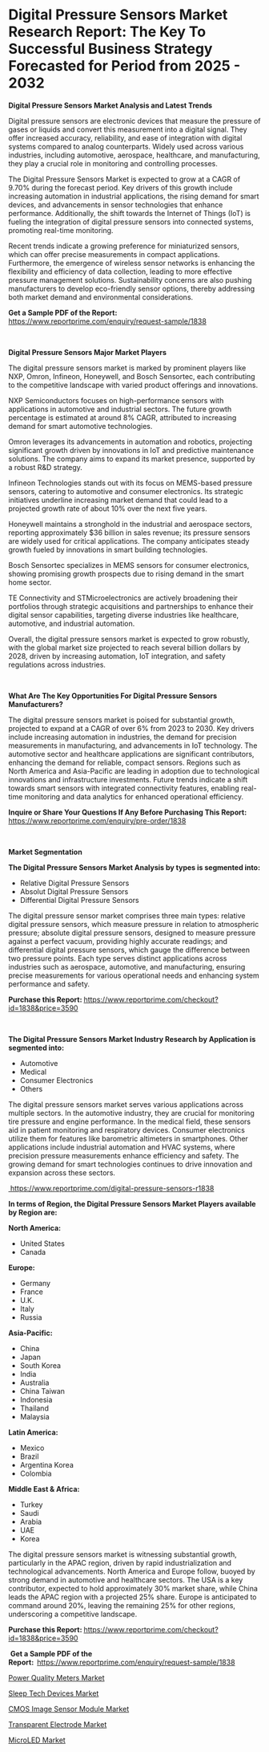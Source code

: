 <p><h1>Digital Pressure Sensors Market Research Report: The Key To Successful Business Strategy Forecasted for Period from 2025 - 2032</h1></p><p><strong>Digital Pressure Sensors Market Analysis and Latest Trends</strong></p>
<p><p>Digital pressure sensors are electronic devices that measure the pressure of gases or liquids and convert this measurement into a digital signal. They offer increased accuracy, reliability, and ease of integration with digital systems compared to analog counterparts. Widely used across various industries, including automotive, aerospace, healthcare, and manufacturing, they play a crucial role in monitoring and controlling processes.</p><p>The Digital Pressure Sensors Market is expected to grow at a CAGR of 9.70% during the forecast period. Key drivers of this growth include increasing automation in industrial applications, the rising demand for smart devices, and advancements in sensor technologies that enhance performance. Additionally, the shift towards the Internet of Things (IoT) is fueling the integration of digital pressure sensors into connected systems, promoting real-time monitoring.</p><p>Recent trends indicate a growing preference for miniaturized sensors, which can offer precise measurements in compact applications. Furthermore, the emergence of wireless sensor networks is enhancing the flexibility and efficiency of data collection, leading to more effective pressure management solutions. Sustainability concerns are also pushing manufacturers to develop eco-friendly sensor options, thereby addressing both market demand and environmental considerations.</p></p>
<p><strong>Get a Sample PDF of the Report:&nbsp;</strong> <a href="https://www.reportprime.com/enquiry/request-sample/1838?utm_campaign=1900&utm_medium=2&utm_source=Github&utm_content=ia&utm_term=18032025&utm_id=digital-pressure-sensors">https://www.reportprime.com/enquiry/request-sample/1838</a></p>
<p>&nbsp;</p>
<p><strong>Digital Pressure Sensors Major Market Players</strong></p>
<p><p>The digital pressure sensors market is marked by prominent players like NXP, Omron, Infineon, Honeywell, and Bosch Sensortec, each contributing to the competitive landscape with varied product offerings and innovations. </p><p>NXP Semiconductors focuses on high-performance sensors with applications in automotive and industrial sectors. The future growth percentage is estimated at around 8% CAGR, attributed to increasing demand for smart automotive technologies.</p><p>Omron leverages its advancements in automation and robotics, projecting significant growth driven by innovations in IoT and predictive maintenance solutions. The company aims to expand its market presence, supported by a robust R&D strategy.</p><p>Infineon Technologies stands out with its focus on MEMS-based pressure sensors, catering to automotive and consumer electronics. Its strategic initiatives underline increasing market demand that could lead to a projected growth rate of about 10% over the next five years.</p><p>Honeywell maintains a stronghold in the industrial and aerospace sectors, reporting approximately $36 billion in sales revenue; its pressure sensors are widely used for critical applications. The company anticipates steady growth fueled by innovations in smart building technologies.</p><p>Bosch Sensortec specializes in MEMS sensors for consumer electronics, showing promising growth prospects due to rising demand in the smart home sector. </p><p>TE Connectivity and STMicroelectronics are actively broadening their portfolios through strategic acquisitions and partnerships to enhance their digital sensor capabilities, targeting diverse industries like healthcare, automotive, and industrial automation.</p><p>Overall, the digital pressure sensors market is expected to grow robustly, with the global market size projected to reach several billion dollars by 2028, driven by increasing automation, IoT integration, and safety regulations across industries.</p></p>
<p>&nbsp;</p>
<p><strong>What Are The Key Opportunities For Digital Pressure Sensors Manufacturers?</strong></p>
<p><p>The digital pressure sensors market is poised for substantial growth, projected to expand at a CAGR of over 6% from 2023 to 2030. Key drivers include increasing automation in industries, the demand for precision measurements in manufacturing, and advancements in IoT technology. The automotive sector and healthcare applications are significant contributors, enhancing the demand for reliable, compact sensors. Regions such as North America and Asia-Pacific are leading in adoption due to technological innovations and infrastructure investments. Future trends indicate a shift towards smart sensors with integrated connectivity features, enabling real-time monitoring and data analytics for enhanced operational efficiency.</p></p>
<p><strong>Inquire or Share Your Questions If Any Before Purchasing This Report:</strong> <a href="https://www.reportprime.com/enquiry/pre-order/1838?utm_campaign=1900&utm_medium=2&utm_source=Github&utm_content=ia&utm_term=18032025&utm_id=digital-pressure-sensors">https://www.reportprime.com/enquiry/pre-order/1838</a></p>
<p>&nbsp;</p>
<p><strong>Market Segmentation</strong></p>
<p><strong>The Digital Pressure Sensors Market Analysis by types is segmented into:</strong></p>
<p><ul><li>Relative Digital Pressure Sensors</li><li>Absolut Digital Pressure Sensors</li><li>Differential Digital Pressure Sensors</li></ul></p>
<p><p>The digital pressure sensor market comprises three main types: relative digital pressure sensors, which measure pressure in relation to atmospheric pressure; absolute digital pressure sensors, designed to measure pressure against a perfect vacuum, providing highly accurate readings; and differential digital pressure sensors, which gauge the difference between two pressure points. Each type serves distinct applications across industries such as aerospace, automotive, and manufacturing, ensuring precise measurements for various operational needs and enhancing system performance and safety.</p></p>
<p><strong>Purchase this Report:&nbsp;</strong><a href="https://www.reportprime.com/checkout?id=1838&price=3590&utm_campaign=1900&utm_medium=2&utm_source=Github&utm_content=ia&utm_term=18032025&utm_id=digital-pressure-sensors">https://www.reportprime.com/checkout?id=1838&price=3590</a></p>
<p>&nbsp;</p>
<p><strong>The Digital Pressure Sensors Market Industry Research by Application is segmented into:</strong></p>
<p><ul><li>Automotive</li><li>Medical</li><li>Consumer Electronics</li><li>Others</li></ul></p>
<p><p>The digital pressure sensors market serves various applications across multiple sectors. In the automotive industry, they are crucial for monitoring tire pressure and engine performance. In the medical field, these sensors aid in patient monitoring and respiratory devices. Consumer electronics utilize them for features like barometric altimeters in smartphones. Other applications include industrial automation and HVAC systems, where precision pressure measurements enhance efficiency and safety. The growing demand for smart technologies continues to drive innovation and expansion across these sectors.</p></p>
<p><a href="https://www.reportprime.com/digital-pressure-sensors-r1838?utm_campaign=1900&utm_medium=2&utm_source=Github&utm_content=ia&utm_term=18032025&utm_id=digital-pressure-sensors">&nbsp;https://www.reportprime.com/digital-pressure-sensors-r1838</a></p>
<p><strong>In terms of Region, the Digital Pressure Sensors Market Players available by Region are:</strong></p>
<p>
    <p> <strong> North America: </strong>
        <ul>
            <li>United States</li>
            <li>Canada</li>
        </ul>
        </p> 
    <p> <strong> Europe: </strong>
        <ul>
            <li>Germany</li>
            <li>France</li>
            <li>U.K.</li>
            <li>Italy</li>
            <li>Russia</li>
        </ul>
        </p> 
    <p> <strong> Asia-Pacific: </strong>
        <ul>
            <li>China</li>
            <li>Japan</li>
            <li>South Korea</li>
            <li>India</li>
            <li>Australia</li>
            <li>China Taiwan</li>
            <li>Indonesia</li>
            <li>Thailand</li>
            <li>Malaysia</li>
        </ul>
        </p> 
    <p> <strong> Latin America: </strong>
        <ul>
            <li>Mexico</li>
            <li>Brazil</li>
            <li>Argentina Korea</li>
            <li>Colombia</li>
        </ul>
        </p> 
    <p> <strong> Middle East & Africa: </strong>
        <ul>
            <li>Turkey</li>
            <li>Saudi</li>
            <li>Arabia</li>
            <li>UAE</li>
            <li>Korea</li>
        </ul>
    </p>
    </p>
<p><p>The digital pressure sensors market is witnessing substantial growth, particularly in the APAC region, driven by rapid industrialization and technological advancements. North America and Europe follow, buoyed by strong demand in automotive and healthcare sectors. The USA is a key contributor, expected to hold approximately 30% market share, while China leads the APAC region with a projected 25% share. Europe is anticipated to command around 20%, leaving the remaining 25% for other regions, underscoring a competitive landscape.</p></p>
<p><strong>Purchase this Report: </strong><a href="https://www.reportprime.com/checkout?id=1838&price=3590&utm_campaign=1900&utm_medium=2&utm_source=Github&utm_content=ia&utm_term=18032025&utm_id=digital-pressure-sensors">https://www.reportprime.com/checkout?id=1838&price=3590</a></p>
<p>&nbsp;<strong>Get a Sample PDF of the Report:&nbsp;&nbsp;</strong><a href="https://www.reportprime.com/enquiry/request-sample/1838?utm_campaign=1900&utm_medium=2&utm_source=Github&utm_content=ia&utm_term=18032025&utm_id=digital-pressure-sensors">https://www.reportprime.com/enquiry/request-sample/1838</a></p>
<p><strong></strong></p>
<p><p><a href="https://github.com/ximensbisade/Market-Research-Report-List-1/blob/main/power-quality-meters-market.md?utm_campaign=1900&utm_medium=2&utm_source=Github&utm_content=ia&utm_term=18032025&utm_id=digital-pressure-sensors">Power Quality Meters Market</a></p><p><a href="https://github.com/neiridionna/Market-Research-Report-List-1/blob/main/sleep-tech-devices-market.md?utm_campaign=1900&utm_medium=2&utm_source=Github&utm_content=ia&utm_term=18032025&utm_id=digital-pressure-sensors">Sleep Tech Devices Market</a></p><p><a href="https://github.com/porstgowinjq/Market-Research-Report-List-1/blob/main/cmos-image-sensor-module-market.md?utm_campaign=1900&utm_medium=2&utm_source=Github&utm_content=ia&utm_term=18032025&utm_id=digital-pressure-sensors">CMOS Image Sensor Module Market</a></p><p><a href="https://github.com/amagloeaad54/Market-Research-Report-List-1/blob/main/transparent-electrode-market.md?utm_campaign=1900&utm_medium=2&utm_source=Github&utm_content=ia&utm_term=18032025&utm_id=digital-pressure-sensors">Transparent Electrode Market</a></p><p><a href="https://github.com/blauetrelawz/Market-Research-Report-List-1/blob/main/microled-market.md?utm_campaign=1900&utm_medium=2&utm_source=Github&utm_content=ia&utm_term=18032025&utm_id=digital-pressure-sensors">MicroLED Market</a></p></p>